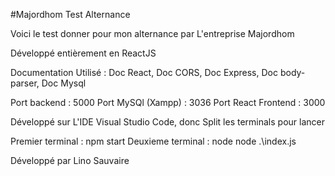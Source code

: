 #Majordhom Test Alternance

Voici le test donner pour mon alternance par L'entreprise Majordhom

Développé entièrement en ReactJS

Documentation Utilisé : Doc React, Doc CORS, Doc Express, Doc body-parser, Doc Mysql

Port backend : 5000
Port MySQl (Xampp) : 3036
Port React Frontend : 3000

Développé sur L'IDE Visual Studio Code, donc Split les terminals pour lancer

Premier terminal : npm start
Deuxieme terminal : node node .\index.js

Développé par Lino Sauvaire
